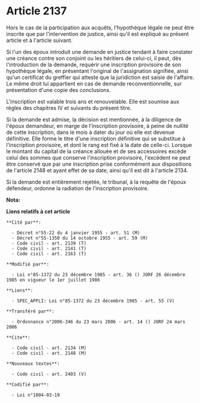 # Article 2137

Hors le cas de la participation aux acquêts, l'hypothèque légale ne peut être inscrite que par l'intervention de justice,
ainsi qu'il est expliqué au présent article et à l'article suivant.

Si l'un des époux introduit une demande en justice tendant à faire constater une créance contre son conjoint ou les héritiers
de celui-ci, il peut, dès l'introduction de la demande, requérir une inscription provisoire de son hypothèque légale, en
présentant l'original de l'assignation signifiée, ainsi qu'un certificat du greffier qui atteste que la juridiction est
saisie de l'affaire. Le même droit lui appartient en cas de demande reconventionnelle, sur présentation d'une copie des
conclusions.

L'inscription est valable trois ans et renouvelable. Elle est soumise aux règles des chapitres IV et suivants du présent
titre.

Si la demande est admise, la décision est mentionnée, à la diligence de l'époux demandeur, en marge de l'inscription
provisoire, à peine de nullité de cette inscription, dans le mois à dater du jour où elle est devenue définitive. Elle forme
le titre d'une inscription définitive qui se substitue à l'inscription provisoire, et dont le rang est fixé à la date de
celle-ci. Lorsque le montant du capital de la créance allouée et de ses accessoires excède celui des sommes que conserve
l'inscription provisoire, l'excédent ne peut être conservé que par une inscription prise conformément aux dispositions de
l'article 2148 et ayant effet de sa date, ainsi qu'il est dit à l'article 2134.

Si la demande est entièrement rejetée, le tribunal, à la requête de l'époux défendeur, ordonne la radiation de l'inscription
provisoire.

**Nota:**



**Liens relatifs à cet article**

	**Cité par**:

	  - Décret n°55-22 du 4 janvier 1955 - art. 51 (M)
	  - Décret n°55-1350 du 14 octobre 1955 - art. 59 (M)
	  - Code civil - art. 2139 (T)
	  - Code civil - art. 2141 (T)
	  - Code civil - art. 2163 (T)

	**Modifié par**:

	  - Loi n°85-1372 du 23 décembre 1985 - art. 36 () JORF 26 décembre 1985 en vigueur le 1er juillet 1986

	**Liens**:

	  - SPEC_APPLI: Loi n°85-1372 du 23 décembre 1985 - art. 55 (V)

	**Transféré par**:

	  - Ordonnance n°2006-346 du 23 mars 2006 - art. 14 () JORF 24 mars 2006

	**Cite**:

	  - Code civil - art. 2134 (M)
	  - Code civil - art. 2148 (M)

	**Nouveaux textes**:

	  - Code civil - art. 2403 (V)

	**Codifié par**:

	  - Loi n°1804-03-19
